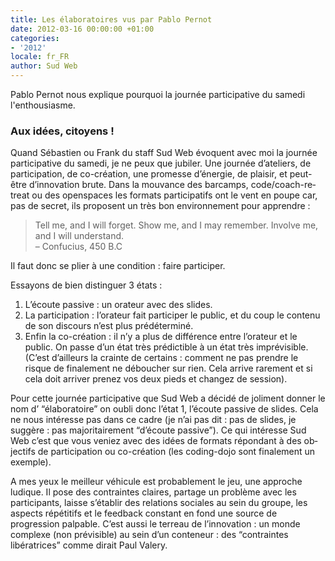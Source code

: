 ```yaml
---
title: Les élaboratoires vus par Pablo Pernot
date: 2012-03-16 00:00:00 +01:00
categories:
- '2012'
locale: fr_FR
author: Sud Web
---
```


Pablo Pernot nous explique pourquoi la journée participative du samedi l'enthousiasme.

### Aux idées, citoyens !

Quand Sébastien ou Frank du staff Sud Web évoquent avec moi la journée participative du samedi, je ne peux que jubiler. Une journée d’ateliers, de participation, de co-création, une promesse d’énergie, de plaisir, et peut-être d’innovation brute. Dans la mouvance des <span lang="en">barcamps</span>, <span lang="en">code/coach-retreat</span> ou des <span lang="en">openspaces</span> les formats participatifs ont le vent en poupe car, pas de secret, ils proposent un très bon environnement pour apprendre :

<blockquote lang="en">
  <p>
    Tell me, and I will forget. Show me, and I may remember. Involve me, and I will understand.<br /> – Confucius, 450 B.C
  </p>
</blockquote>

Il faut donc se plier à une condition : faire participer.

Essayons de bien distinguer 3 états :

1. L’écoute passive : un orateur avec des <span lang="en">slides</span>.
1. La participation : l’orateur fait participer le public, et du coup le contenu de son discours n’est plus prédéterminé.
1. Enfin la co-création : il n’y a plus de différence entre l’orateur et le public. On passe d’un état très prédictible à un état très imprévisible. (C’est d’ailleurs la crainte de certains : comment ne pas prendre le risque de finalement ne déboucher sur rien. Cela arrive rarement et si cela doit arriver prenez vos deux pieds et changez de session).

Pour cette journée participative que Sud Web a décidé de joliment donner le nom d&rsquo; “élaboratoire” on oubli donc l’état 1, l’écoute passive de <span lang="en">slides<span>. Cela ne nous intéresse pas dans ce cadre (je n’ai pas dit : pas de <span lang="en">slides</span>, je suggère : pas majoritairement “d’écoute passive”). Ce qui intéresse Sud Web c’est que vous veniez avec des idées de formats répondant à des objectifs de participation ou co-création (les <span lang="en">coding-dojo</span> sont finalement un exemple).</span></span>

A mes yeux le meilleur véhicule est probablement le jeu, une approche ludique. Il pose des contraintes claires, partage un problème avec les participants, laisse s’établir des relations sociales au sein du groupe, les aspects répétitifs et le feedback constant en fond une source de progression palpable. C’est aussi le terreau de l’innovation : un monde complexe (non prévisible) au sein d’un conteneur : des “contraintes libératrices” comme dirait Paul Valery.
